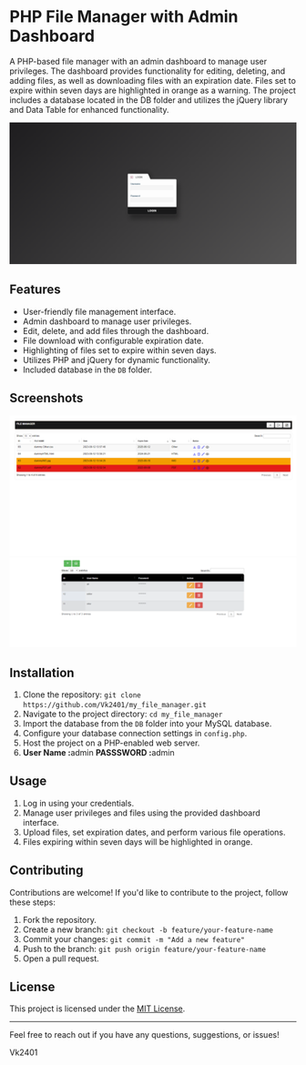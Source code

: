 # PHP File Manager with Admin Dashboard

A PHP-based file manager with an admin dashboard to manage user privileges. The dashboard provides functionality for editing, deleting, and adding files, as well as downloading files with an expiration date. Files set to expire within seven days are highlighted in orange as a warning. The project includes a database located in the DB folder and utilizes the jQuery library and Data Table for enhanced functionality.

![Project Screenshots](/Screenshots/s1.png)

## Features

- User-friendly file management interface.
- Admin dashboard to manage user privileges.
- Edit, delete, and add files through the dashboard.
- File download with configurable expiration date.
- Highlighting of files set to expire within seven days.
- Utilizes PHP and jQuery for dynamic functionality.
- Included database in the `DB` folder.

## Screenshots

![Screenshot 1](/Screenshots/s2.png)
![Screenshot 2](/Screenshots/s3.png)

## Installation

1. Clone the repository: `git clone https://github.com/Vk2401/my_file_manager.git`
2. Navigate to the project directory: `cd my_file_manager`
3. Import the database from the `DB` folder into your MySQL database.
4. Configure your database connection settings in `config.php`.
5. Host the project on a PHP-enabled web server.
6. <b>User Name :</b>admin <b>PASSSWORD :</b>admin

## Usage

1. Log in using your credentials.
2. Manage user privileges and files using the provided dashboard interface.
3. Upload files, set expiration dates, and perform various file operations.
4. Files expiring within seven days will be highlighted in orange.

## Contributing

Contributions are welcome! If you'd like to contribute to the project, follow these steps:

1. Fork the repository.
2. Create a new branch: `git checkout -b feature/your-feature-name`
3. Commit your changes: `git commit -m "Add a new feature"`
4. Push to the branch: `git push origin feature/your-feature-name`
5. Open a pull request.

## License

This project is licensed under the [MIT License](LICENSE).

---

Feel free to reach out if you have any questions, suggestions, or issues!

Vk2401
